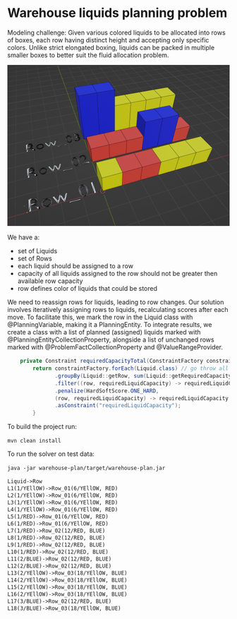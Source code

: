 # Warehouse liquids planning problem

Modeling challenge: Given various colored liquids to be allocated into rows of boxes, each row having distinct height and accepting only specific colors.
Unlike strict elongated boxing, liquids can be packed in multiple smaller boxes to better suit the fluid allocation problem.

![Warehouse problem](https://github.com/dupliaka/optasamples/blob/master/warehouse-plan/src/main/resources/warehouse_planning.png?raw=true)

We have a:
 - set of Liquids
 - set of Rows
 - each liquid should be assigned to a row
 - capacity of all liquids assigned to the row should not be greater then available row capacity
 - row defines color of liquids that could be stored 

We need to reassign rows for liquids, leading to row changes.
Our solution involves iteratively assigning rows to liquids, recalculating scores after each move.
To facilitate this, we mark the row in the Liquid class with @PlanningVariable, making it a PlanningEntity.
To integrate results, we create a class with a list of planned (assigned) liquids marked with @PlanningEntityCollectionProperty, alongside a list of unchanged rows marked with @ProblemFactCollectionProperty and @ValueRangeProvider.
```java
    private Constraint requiredCapacityTotal(ConstraintFactory constraintFactory) {
        return constraintFactory.forEach(Liquid.class) // go throw all planning entities
               .groupBy(Liquid::getRow, sum(Liquid::getRequiredCapacity)) // fold it by rows and sum assigned liquids capacities
               .filter((row, requiredLiquidCapacity) -> requiredLiquidCapacity > row.getCapacity()) // check if it is over limit
               .penalize(HardSoftScore.ONE_HARD,
               (row, requiredLiquidCapacity) -> requiredLiquidCapacity - row.getCapacity()) // the more its overlimits - the more score is getting penalized
               .asConstraint("requiredLiquidCapacity");
        }
```

To build the project run:


`mvn clean install`

To run the solver on test data:

`java -jar warehouse-plan/target/warehouse-plan.jar`

```
Liquid->Row
L1(1/YEllOW)->Row_01(6/YEllOW, RED)
L2(1/YEllOW)->Row_01(6/YEllOW, RED)
L3(1/YEllOW)->Row_01(6/YEllOW, RED)
L4(1/YEllOW)->Row_01(6/YEllOW, RED)
L5(1/RED)->Row_01(6/YEllOW, RED)
L6(1/RED)->Row_01(6/YEllOW, RED)
L7(1/RED)->Row_02(12/RED, BLUE)
L8(1/RED)->Row_02(12/RED, BLUE)
L9(1/RED)->Row_02(12/RED, BLUE)
L10(1/RED)->Row_02(12/RED, BLUE)
L11(2/BLUE)->Row_02(12/RED, BLUE)
L12(2/BLUE)->Row_02(12/RED, BLUE)
L13(2/YEllOW)->Row_03(18/YEllOW, BLUE)
L14(2/YEllOW)->Row_03(18/YEllOW, BLUE)
L15(2/YEllOW)->Row_03(18/YEllOW, BLUE)
L16(2/YEllOW)->Row_03(18/YEllOW, BLUE)
L17(3/BLUE)->Row_02(12/RED, BLUE)
L18(3/BLUE)->Row_03(18/YEllOW, BLUE)
```
